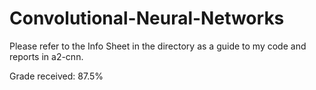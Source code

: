 # Convolutional-Neural-Networks

Please refer to the Info Sheet in the directory as a guide to my code and reports in a2-cnn.

Grade received: 87.5%
